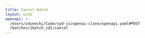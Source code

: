 ```yaml
---
title: Cancel batch
layout: wide
openapi: >-
  /Users/zdunecki/Code/xyd-js/openai-clone/openapi.yaml#POST
  /batches/{batch_id}/cancel
---
```


